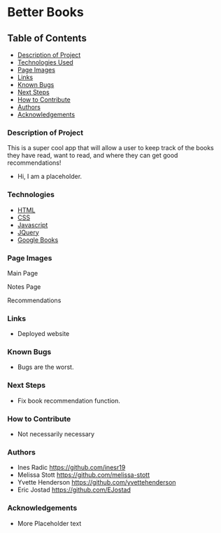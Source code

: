 # **Better Books**

## Table of Contents

- [Description of Project](#description-of-Project)
- [Technologies Used](#technologies)
- [Page Images](#page-images)
- [Links](#links) 
- [Known Bugs](#known-bugs)
- [Next Steps](#next-steps)
- [How to Contribute](#how-to-contribute)
- [Authors](#authors)
- [Acknowledgements](#acknowledgements)

### Description of Project

This is a super cool app that will allow a user to keep track of the books they have read, want to read, and where they can get good recommendations! 

- Hi, I am a placeholder. 

### Technologies

- [HTML](https://html.com/)
- [CSS](https://www.w3.org/Style/CSS/Overview.en.html)
- [Javascript](https://www.javascript.com/)
- [JQuery](https://jquery.com/)
- [Google Books](https://developers.google.com/books)

### Page Images

 Main Page

 Notes Page

 Recommendations

### Links

- Deployed website


### Known Bugs

- Bugs are the worst.

### Next Steps

- Fix book recommendation function.

### How to Contribute

- Not necessarily necessary 

### Authors
- Ines Radic https://github.com/inesr19 
- Melissa Stott https://github.com/melissa-stott 
- Yvette Henderson https://github.com/yvettehenderson
- Eric Jostad https://github.com/EJostad


### Acknowledgements
- More Placeholder text